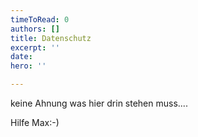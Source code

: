 ```yaml
---
timeToRead: 0
authors: []
title: Datenschutz
excerpt: ''
date: 
hero: ''

---
```

keine Ahnung was hier drin stehen muss....

Hilfe Max:-)